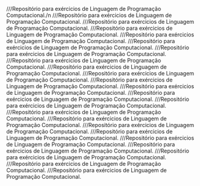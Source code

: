///Repositório para exércicios de Linguagem de Programação Computacional./n
///Repositório para exércicios de Linguagem de Programação Computacional.
///Repositório para exércicios de Linguagem de Programação Computacional.
///Repositório para exércicios de Linguagem de Programação Computacional.
///Repositório para exércicios de Linguagem de Programação Computacional.
///Repositório para exércicios de Linguagem de Programação Computacional.
///Repositório para exércicios de Linguagem de Programação Computacional.
///Repositório para exércicios de Linguagem de Programação Computacional.
///Repositório para exércicios de Linguagem de Programação Computacional.
///Repositório para exércicios de Linguagem de Programação Computacional.
///Repositório para exércicios de Linguagem de Programação Computacional.
///Repositório para exércicios de Linguagem de Programação Computacional.
///Repositório para exércicios de Linguagem de Programação Computacional.
///Repositório para exércicios de Linguagem de Programação Computacional.
///Repositório para exércicios de Linguagem de Programação Computacional.
///Repositório para exércicios de Linguagem de Programação Computacional.
///Repositório para exércicios de Linguagem de Programação Computacional.
///Repositório para exércicios de Linguagem de Programação Computacional.
///Repositório para exércicios de Linguagem de Programação Computacional.
///Repositório para exércicios de Linguagem de Programação Computacional.
///Repositório para exércicios de Linguagem de Programação Computacional.
///Repositório para exércicios de Linguagem de Programação Computacional.
///Repositório para exércicios de Linguagem de Programação Computacional.
